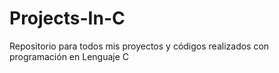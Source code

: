 # Projects-In-C
Repositorio para todos mis proyectos y códigos realizados con programación en Lenguaje C
